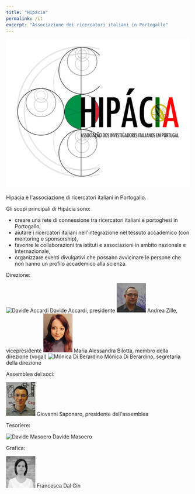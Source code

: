 ```yaml
---
title: "Hipácia"
permalink: /it
excerpt: "Associazione dei ricercatori italiani in Portogallo"
---
```


<img src="../../assets/images/hipacia.png" alt="Hipácia Logo" width="640"/>

Hipácia è l'associazione di ricercatori italiani in Portogallo.

Gli scopi principali di Hipácia sono:
* creare una rete di connessione tra ricercatori italiani e portoghesi in Portogallo,
* aiutare i ricercatori italiani nell'integrazione nel tessuto accademico (con mentoring e sponsorship),
* favorire le collaborazioni tra istituti e associazioni in ambito nazionale e internazionale,
* organizzare eventi divulgativi che possano avvicinare le persone che non hanno un profilo accademico alla scienza.

Direzione:

<img src="http://neuro.fchampalimaud.org/media/cache/93/9d/939d49e62bc9552818e50ae2e2df6ec9.jpg" alt="Davide Accardi" width="80"/>
Davide Accardi, presidente

<img src="../../assets/images/az.jpg" alt="Andrea Zille" width="80"/>
Andrea Zille, vicepresidente

<img src="../../assets/images/mab.jpg" alt="Maria Alessandra Bilotta" width="80"/>
Maria Alessandra Bilotta, membro della direzione (vogal)

<img src="http://img.comunidades.net/con/congressoenergias/enga_santino.jpg" alt="Mónica Di Berardino" width="80"/>
Mónica Di Berardino, segretaria della direzione

Assemblea dei soci:

<img src="../../assets/images/gs.png" alt="Giovanni Saponaro" width="80"/>
Giovanni Saponaro, presidente dell'assemblea

Tesoriere:

<img src="http://gfm.cii.fc.ul.pt/people/dmasoero/portal_factory/Document/Vienna" alt="Davide Masoero" width="80"/>
Davide Masoero

Grafica:

<img src="../../assets/images/fdc.jpg" alt="Francesca Dal Cin" width="80"/>
Francesca Dal Cin
